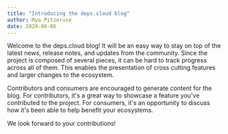 ```yaml
---
title: "Introducing the deps.cloud blog"
author: Mya Pitzeruse
date: 2020-06-06
---
```


Welcome to the deps.cloud blog!
It will be an easy way to stay on top of the latest news, release notes, and updates from the community.
Since the project is composed of several pieces, it can be hard to track progress across all of them.
This enables the presentation of cross cutting features and larger changes to the ecosystem. 

Contributors and consumers are encouraged to generate content for the blog.
For contributors, it's a great way to showcase a feature you've contributed to the project.
For consumers, it's an opportunity to discuss how it's been able to help benefit your ecosystems.

We look forward to your contributions!
